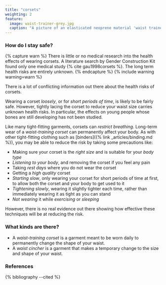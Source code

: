 ```yaml
---
title: "corsets"
weighting: 2
feature:
  image: waist-trainer-grey.jpg
  caption: "A picture of an elasticated neoprene material 'waist trainer' type corset garment, with hook & loop and zip fasteners"
---
```


### How do I stay safe?

{% capture warn %}
There is little or no medical research into the health effects of wearing corsets. A literature search by Gender Construction Kit found only one medical study {% cite gau1998corsets %}. The long term health risks are entirely unknown.
{% endcapture %}
{% include warning warning=warn %}

There is a lot of conflicting information out there about the health risks of corsets.

Wearing a corset *loosely*, or for *short periods of time*, is likely to be fairly safe. However, tightly lacing the corset to reduce your waist size carries unknown health risks. In particular, the effects on young people whose bones are still developing has not been studied.

Like many tight-fitting garments, corsets can *restrict breathing*. Long-term wear of a *waist-training corset* can permanently affect your body. As with other tight-fitting clothing such as [binders]({% link _articles/binding.md %}), you may be able to reduce the risk by taking some precautions like:
* Making sure your corset is the *right size* and is suitable for your *body type*
* *Listening to your body*, and removing the corset if you feel any pain
* Taking *rest days* where you do not wear the corset
* Getting a *high quality* corset
* *Starting slow*, only wearing your corset for short periods of time at first, to allow both the corset and your body to get used to it
* *Tightening slowly*, wearing it slightly tighter each time, rather than immediately wearing it as tight as you can stand
* *Not wearing* it while *exercising* or *sleeping*

However, there is no real evidence out there showing how effective these techniques will be at reducing the risk.

### What kinds are there?

* A *waist-training corset* is a garment meant to be worn daily to permanently change the shape of your waist.
* A *waist cincher* is a garment that makes a temporary change to the size and shape of your waist.

### References

{% bibliography --cited %}
